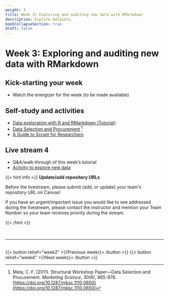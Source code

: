 ```yaml
---
weight: 3
title: Week 3) Exploring and auditing new data with RMarkdown
description: Explore datasets.
bookCollapseSection: true
draft: false
---
```


# Week 3: Exploring and auditing new data with RMarkdown

<!--__Obtain business and data understanding, and explore data in R__-->

## Kick-starting your week
- Watch the energizer for the week (to be made available)<!--[the energizer for the week](https://youtu.be/tctr4GgrD4w) on YouTube!-->

<!--## Kick-starting your week
- Watch [the energizer for the week](https://youtu.be/2xc6a2BCEAQ) on YouTube!
00->
-->

## Self-study and activities
- [Data exploration with R and RMarkdown (Tutorial)](docs/tutorials/data-exploration-in-r)
- [Data Selection and Procurement](https://doi.org/10.1287/mksc.1110.0650) [^1]
- [A Guide to Scrum for Researchers](https://tilburgsciencehub.com/learn/scrum)

<!--- Demo clips on efficiency gains <!-- (2-minute clips); or podcasts-->

## Live stream 4
- Q&A/walk-through of this week’s tutorial
- [Activity to explore new data](activity.md)

{{< hint info >}}
__Update/add repository URLs__

Before the livestream, please submit (add, or update) your team's repository URL on Canvas!

If you have an urgent/important issue you would like to see addressed during the livestream, please contact the instructor and mention your Team Number so your team receives priority during the stream.

{{< /hint >}}



[^1]: Mela, C. F. (2011). Structural Workshop Paper—Data Selection and Procurement. *Marketing Science*, 30(6), 965-976. [https://doi.org/10.1287/mksc.1110.0650](https://doi.org/10.1287/mksc.1110.0650)

<!--

Meetup
- Introduction to the course *live*
  - Course objectives and practical arrangements
  - Workflow overview
  - Relevance of workflow management
-->
<!--  - Any remaining questions, please post them by DEADLINE on XXXX-->

<!--
- Reading: Web scraping workflow

- Self-study
  - Readings
    - Web scraping article Hannes/Johannes/Abhi/Andrew
    - Ethics in scraping and APIs

  - Video: Assessing research fit of web scraping and APIs [recorded]


- Self study
  - sdasd
    - data enrichment (e.g., ML APIs)
    - data collection and intelligence (e.g., search; chartmetric)
    - market research (e.g., pricewatch)

-->




<!-- Hybrid teams
-->

<!--(Module 1b: Legality and Terms of Use
paper? advice?))-->

<br>

---
<br>
{{< button relref="week2" >}}Previous week{{< /button >}}
{{< button relref="week4" >}}Next week{{< /button >}}
